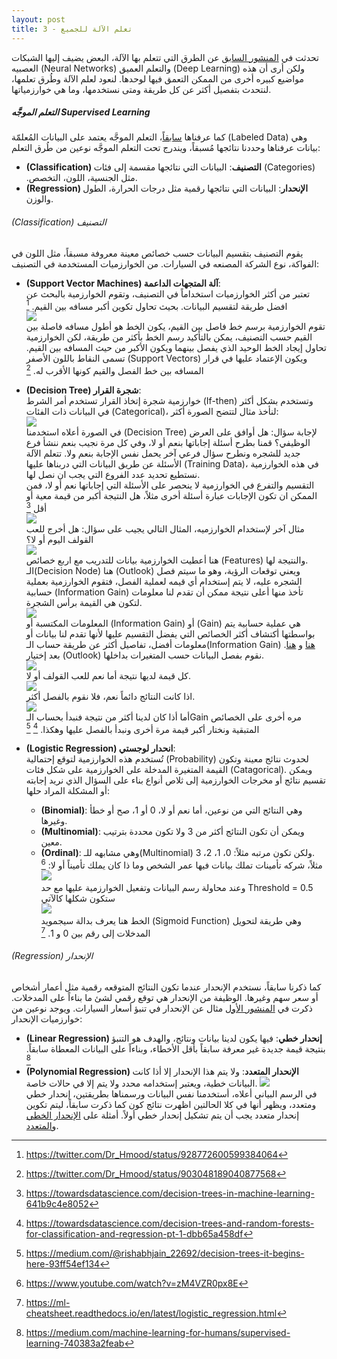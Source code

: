 ```yaml
---  
layout: post
title: تعلم الآلة للجميع - 3
---  
```


تحدثت في [المنشور السابق](https://alioh.github.io/Machine-Learning-for-Everyone-2/) عن الطرق التي تتعلم بها الآلة، البعض يضيف إليها الشبكات العصبيه (Neural Networks) والتعلم العميق (Deep Learning) ولكن أرى أن هذه مواضيع كبيره أخرى من الممكن التعمق فيها لوحدها. لنعود لعلم الآلة وطُرق تعلمها، لنتحدث بتفصيل أكثر عن كل طريقة ومتى نستخدمها، وما هي خوارزمياتها.


##### التعلم الموجَّه Supervised Learning  
كما عرفناها [سابقاً](https://alioh.github.io/Machine-Learning-for-Everyone-2/)، التعلم الموجَّه يعتمد على البيانات المُعلمّة (Labeled Data) وهي بيانات عرفناها وحددنا نتائجها مُسبقاً، ويندرج تحت التعلم الموجَّه نوعين من طُرق التعلم: 
* **(Classification) التصنيف**: البيانات التي نتائجها مقسمة إلى فئات (Categories) .مثل الجنسية، اللون، التخصص.
* **(Regression) الإنحدار**: البيانات التي نتائجها رقمية مثل درجات الحرارة، الطول والوزن. 
  

###### (Classification) التصنيف
يقوم التصنيف بتقسيم البيانات حسب خصائص معينة معروفة مسبقاً، مثل اللون في الفواكة، نوع الشركة المصنعه في السيارات. من الخوارزميات المستخدمة في التصنيف:  
* **(Support Vector Machines) آلة المتجهات الداعمة**:  
  تعتبر من أكثر الخوارزميات استخداماً في التصنيف، وتقوم الخوارزمية بالبحث عن افضل طريقة لتقسيم البيانات. بحيث تحاول تكوين أكبر مسافه بين القيم. [^1]  
  ![](https://alioh.github.io/images/2019-2-11/1.jpg)   
  تقوم الخوارزمية برسم خط فاصل بين القيم، يكون الخط هو أطول مسافه فاصلة بين القيم حسب التصنيف، يمكن بالتأكيد رسم الخط بأكثر من طريقة، لكن الخوارزمية تحاول إيجاد الخط الوحيد الذي يفصل بينهما ويكون الأكبر من حيث المسافه بين القيم.  تسمى النقاط باللون الأصفر (Support Vectors) ويكون الإعتماد عليها في قرار المسافه بين خط الفصل والقيم كونها الأقرب له. [^2] 


* **(Decision Tree) شجرة القرار**:  
  خوارزمية شجرة إتخاذ القرار تستخدم أمر الشرط (If-then) وتستخدم بشكل أكثر في البيانات ذات الفئات (Categorical)، لنأخذ مثال لتتضح الصورة أكثر:  
  ![](https://alioh.github.io/images/2019-2-11/2.png)  
  في الصورة أعلاه استخدمنا (Decision Tree) لإجابة سؤال: هل أوافق على العرض الوظيفي؟ قمنا بطرح أسئلة إجاباتها بنعم أو لا، وفي كل مرة نجيب بنعم ننشأ فرع جديد للشجره ونطرح سؤال فرعي آخر يحمل نفس الإجابة بنعم ولا. تتعلم الآلة الأسئلة عن طريق البيانات التي دربناها عليها (Training Data)، في هذه الخوارزمية نستطيع تحديد عدد الفروع التي يجب ان نصل لها.  
  التقسيم والتفرع في الخوارزمية لا ينحصر على الأسئلة التي إجاباتها نعم أو لا، فمن الممكن ان تكون الإجابات عبارة أسئلة أخرى مثلاً، هل النتيجة أكبر من قيمة معية أو أقل [^3]  
   ![](https://alioh.github.io/images/2019-2-11/11.png)  
  مثال آخر لإستخدام الخوارزميه، المثال التالي يجيب على سؤال: هل أخرج للعب القولف اليوم أو لا؟  
  ![](https://alioh.github.io/images/2019-2-11/3.png)  
  هنا أعطيت الخوارزمية بيانات للتدريب مع اربع خصائص (Features) والنتيجة لها.  
  الـ(Decision Node) هنا (Outlook) ويعني توقعات الرؤية، وهو ما سيتم فصل الشجره عليه، لا يتم إستخدام أي قيمه لعملية الفصل، فتقوم الخوارزمية بعملية حسابية (Information Gain) تأخذ منها أعلى نتيجة ممكن أن تقدم لنا معلومات لتكون هي القيمة برأس الشجرة.  
  ![](https://alioh.github.io/images/2019-2-11/4.png)  
  المعلومات المكتسبة أو (Information Gain) أو (Gain) هي عملية حسابية يتم بواسطتها أكتشاف أكثر الخصائص التي يفضل التقسيم عليها لأنها تقدم لنا بيانات أو معلومات أفضل، تفاصيل أكثر عن طريقة حساب الـ(Information Gain) [هنا](https://www.saedsayad.com/decision_tree.htm) و [هنا](https://medium.com/machine-learning-101/chapter-3-decision-trees-theory-e7398adac567).
  بعد إختيار (Outlook) نقوم بفصل البيانات حسب المتغيرات بداخلها.   
  ![](https://alioh.github.io/images/2019-2-11/5.png)  
  كل قيمة لديها نتيجة أما نعم للعب القولف أو لا.  
  ![](https://alioh.github.io/images/2019-2-11/6.png)  
  اذا كانت النتائج دائماً نعم، فلا نقوم بالفصل أكثر.  
  ![](https://alioh.github.io/images/2019-2-11/7.png)  
  أما أذا كان لدينا أكثر من نتيجة فنبدأ بحساب الـGain مره أخرى على الخصائص المتبقية ونختار أكبر قيمة مرة أخرى ونبدأ بالفصل عليها وهكذا. [^4] [^5]   


* **(Logistic Regression) انحدار لوجستي**:  
  تُستخدم هذه الخوارزمية لتوقع إحتمالية (Probability) لحدوث نتائج معينة وتكون القيمة المتغيرة المدخلة على الخوارزمية على شكل فئات (Catagorical). ويمكن تقسيم نتائج أو مخرجات الخوارزمية إلى ثلاص أنواع بناء على السؤال الذي نريد إجابته أو المشكلة المراد حلها:
    * **(Binomial)**: وهي النتائج التي من نوعين، أما نعم أو لا، 0 أو 1، صح أو خطأ وغيرها.
    * **(Multinomial)**: ويمكن أن تكون النتائج أكثر من 3 ولا تكون محددة بترتيب معين.
    * **(Ordinal)**: وهي مشابهه للـ(Multinomial) ولكن تكون مرتبه مثلاً: 0، 1، 2، 3.  
  مثلاً، شركه تأمينات تملك بيانات فيها عمر الشخص وما ذا كان يملك تأميناً أو لا: [^6]  
  ![](https://alioh.github.io/images/2019-2-11/8.png)  
وعند محاولة رسم البيانات وتفعيل الخوارزمية عليها مع حد Threshold = 0.5 ستكون شكلها كالآتي  
  ![](https://alioh.github.io/images/2019-2-11/9.png)  
الخط هنا يعرف بدالة سيجمويد (Sigmoid Function) وهي طريقة لتحويل المدخلات إلى رقم بين 0 و 1. [^7]  


###### (Regression) الإنحدار  
كما ذكرنا سابقاً، نستخدم الإنحدار عندما تكون النتائج المتوقعه رقمية مثل أعمار أشخاص أو سعر سهم وغيرها. الوظيفة من الإنحدار هي توقع رقمي لشئ ما بناءاً على المدخلات. ذكرت في [المنشور الأول](https://alioh.github.io/Machine-Learning-for-Everyone-1/) مثال عن الإنحدار في تنبؤ أسعار السيارات. ويوجد نوعين من خوارزميات الإنحدار:  
* **(Linear Regression) إنحدار خطي**: فيها يكون لدينا بيانات ونتائج، والهدف هو التنبؤ بنتيجة قيمة جديدة غير معرفة سابقاً بأقل الأخطاء، وبناءاً على البيانات المعطاة سابقاً. [^8]
* **(Polynomial Regression) الإنحدار المتعدد**: ولا يتم هذا الإنحدار إلا أذا كانت البيانات خطية، ويعتبر إستخدامه محدد ولا يتم إلا في حالات خاصة.
![](https://alioh.github.io/images/2019-2-11/10.png)  
في الرسم البياني أعلاه، أستخدمنا نفس البيانات ورسمناها بطريقتين، إنحدار خطي ومتعدد، ويظهر أنها في كلا الحالتين اظهرت نتائج كون كما ذكرت سابقاً، ليتم تكوين إنحدار متعدد يجب أن يتم تشكيل إنحدار خطي أولاً. أمثلة على [الإنحدار الخطي](https://www.geeksforgeeks.org/linear-regression-python-implementation/) و[المتعدد](https://www.geeksforgeeks.org/python-implementation-of-polynomial-regression/).




[^1]: <https://twitter.com/Dr_Hmood/status/928772600599384064>
[^2]: <https://twitter.com/Dr_Hmood/status/903048189040877568>
[^3]: <https://towardsdatascience.com/decision-trees-in-machine-learning-641b9c4e8052>
[^4]: <https://towardsdatascience.com/decision-trees-and-random-forests-for-classification-and-regression-pt-1-dbb65a458df>
[^5]: <https://medium.com/@rishabhjain_22692/decision-trees-it-begins-here-93ff54ef134>
[^6]: <https://www.youtube.com/watch?v=zM4VZR0px8E>
[^7]: <https://ml-cheatsheet.readthedocs.io/en/latest/logistic_regression.html>
[^8]: <https://medium.com/machine-learning-for-humans/supervised-learning-740383a2feab>
